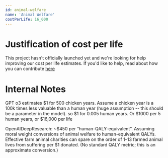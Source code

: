 ```yaml
---
id: animal-welfare
name: 'Animal Welfare'
costPerLife: 16_000
---
```


# Justification of cost per life

This project hasn't officially launched yet and we're looking for help improving our cost per life estimates.
If you'd like to help, read about how you can contribute [here](https://github.com/impactlist/impactlist/blob/master/CONTRIBUTING.md)

# Internal Notes

GPT o3 estimates $1 for 500 chicken years. Assume a chicken year is a 100k times less valuable than a human year (huge assumption -- this should be a parameter in the model). so $1 for 0.005 human years.
Or $1000 per 5 human years, or $16,000 per life

OpenAIDeepResearch: ~$450 per “human-QALY-equivalent”.
Assuming moral weight conversions of animal welfare to human-equivalent QALYs.
Effective farm animal charities can spare on the order of 1–13 farmed animal lives from suffering per $1 donated. (No standard QALY metric; this is an approximate conversion.)
